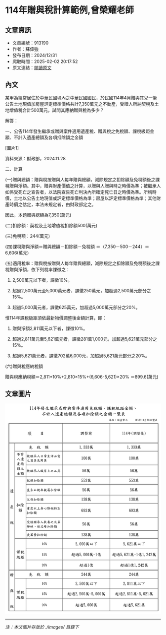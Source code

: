 # 114年贈與稅計算範例,曾榮耀老師

## 文章資訊
- 文章編號：913190
- 作者：蘇偉強
- 發布日期：2024/12/31
- 爬取時間：2025-02-02 20:17:52
- 原文連結：[閱讀原文](https://real-estate.get.com.tw/Columns/detail.aspx?no=913190)

## 內文
某甲為經常居住於中華民國境內之中華民國國民，於民國114年4月贈與其兒一筆公告土地現值加房屋評定標準價格共計7,350萬元之不動產，受贈人所納契稅及土地增值稅合計500萬元，試問其應納贈與稅為多少？

解答：

一、公告114年發生繼承或贈與案件適用遺產稅、贈與稅之免稅額、課稅級距金額、不計入遺產總額及各項扣除額之金額

[圖片1]

資料來源：財政部，2024.11.28

二、計算

(一)贈與總額：贈與稅按贈與人每年贈與總額，減除規定之扣除額及免稅額後之課稅贈與淨額。其中，贈與財產價值之計算，以贈與人贈與時之時價為準；被繼承人如係受死亡之宣告者，以法院宣告死亡判決內所確定死亡日之時價為準。所稱時價，土地以公告土地現值或評定標準價格為準；房屋以評定標準價格為準；其他財產時價之估定，本法未規定者，由財政部定之。

因此，本題贈與總額為7,350(萬元)

(二)扣除額：契稅及土地增值稅扣除額500(萬元)

(三)免稅額：244(萬元)

(四)課稅贈與淨額＝贈與總額－扣除額－免稅額 ＝（7,350－500－244）＝6,606(萬元)

(五)適用稅率：贈與稅按贈與人每年贈與總額，減除規定之扣除額及免稅額後之課稅贈與淨額，依下列稅率課徵之：

1. 2,500萬元以下者，課徵10%。

2. 超過2,500萬元至5,000萬元者，課徵250萬元，加超過2,500萬元部分之15%。

3. 超過5,000萬元者，課徵625萬元，加超過5,000萬元部分之20%。

惟114年課稅級距須依最新物價調整後金額計算，即：

1. 贈與淨額2,811萬元以下者，課徵10%。

2. 超過2,811萬元至5,621萬元者，課徵281萬1,000元，加超過5,621萬元部分之15%。

3. 超過5,621萬元者，課徵702萬6,000元，加超過5,621萬元部分之20%。

(六)贈與稅應納稅額

贈與稅應納稅額＝2,811*10%+2,810×15%+(6,606-5,621)×20% ＝899.6(萬元)

## 文章圖片

![圖片1](./images/913190_710e5835.png)


---
*注：本文圖片存放於 ./images/ 目錄下*
